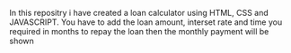 In this repositry i have created a loan calculator using HTML, CSS and JAVASCRIPT. You have to add the loan amount, interset rate and time you required in months to repay the loan then the monthly payment will be shown
